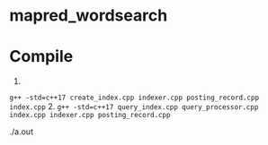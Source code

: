 # mapred_wordsearch

# Compile 
1. 
```g++ -std=c++17 create_index.cpp indexer.cpp posting_record.cpp index.cpp```
2. 
```g++ -std=c++17 query_index.cpp query_processor.cpp index.cpp indexer.cpp posting_record.cpp```

./a.out
